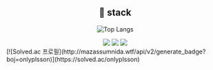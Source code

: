 
<div align="center">
<h2>🔨 stack</h2>
<div>

  ![Top Langs](https://github-readme-stats.vercel.app/api/top-langs/?username=terranking1&layout=compact&theme=gruvbox)
  
  <img src="https://img.shields.io/badge/spring-6DB33F?style=for-the-badge&logo=spring&logoColor=white">
  <img src="https://img.shields.io/badge/mysql-4479A1?style=for-the-badge&logo=mysql&logoColor=white">
  <img src="https://img.shields.io/badge/vue.js-4FC08D?style=for-the-badge&logo=vuedotjs&logoColor=white">

</div>
  
</div>
<div>
  [![Solved.ac
프로필](http://mazassumnida.wtf/api/v2/generate_badge?boj=onlyplsson)](https://solved.ac/onlyplsson)
</div>




